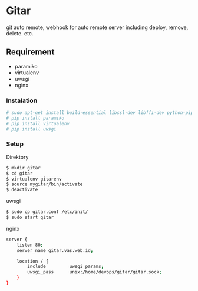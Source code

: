# Gitar
git auto remote, webhook for auto remote server including deploy, remove, delete. etc.

## Requirement
 * paramiko
 * virtualenv
 * uwsgi
 * nginx

### Instalation
```sh
# sudo apt-get install build-essential libssl-dev libffi-dev python-pip python-dev nginx
# pip install paramiko
# pip install virtualenv
# pip install uwsgi
```

### Setup
Direktory

```sh
$ mkdir gitar
$ cd gitar
$ virtualenv gitarenv
$ source mygitar/bin/activate
$ deactivate
```

uwsgi

```sh
$ sudo cp gitar.conf /etc/init/
$ sudo start gitar
```

nginx

```sh
server {
    listen 80;
    server_name gitar.vas.web.id;

    location / {
        include         uwsgi_params;
        uwsgi_pass      unix:/home/devops/gitar/gitar.sock;
    }
}
```
